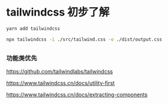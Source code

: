 # tailwindcss 初步了解

```sh
yarn add tailwindcss
```

```sh
npx tailwindcss -i ./src/tailwind.css -o ./dist/output.css
```

##

### 功能类优先

https://github.com/tailwindlabs/tailwindcss

https://www.tailwindcss.cn/docs/utility-first

https://www.tailwindcss.cn/docs/extracting-components
